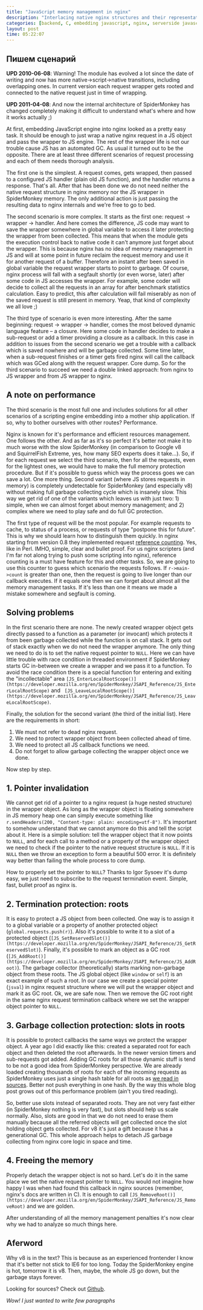 ```yaml
---
title: "JavaScript memory management in nginx"
description: "Interlacing native nginx structures and their representatives in JS."
categories: [backend, C, embedding javascript, nginx, serverside javascript, spidermonkey]
layout: post
time: 05:22:07
---
```


## Пишем сценарий

**UPD 2010-06-08**: Warning! The module has evolved a lot since the date of writing and now has more native→script→native transitions, including overlapping ones. In current version each request wrapper gets rooted and connected to the native request just in time of wrapping.

**UPD 2011-04-08**: And now the internal architecture of SpiderMonkey has changed completely making it difficult to understand what's where and how it works actually ;)

At first, embedding JavaScript engine into nginx looked as a pretty easy task. It should be enough to just wrap a native nginx request in a JS object and pass the wrapper to JS engine. The rest of the wrapper life is not our trouble cause JS has an automated GC. As usual it turned out to be the opposite. There are at least three different scenarios of request processing and each of them needs thorough analysis.

The first one is the simplest. A request comes, gets wrapped, then passed to a configured JS handler (plain old JS function), and the handler returns a response.
That's all. After that has been done we do not need neither the native request structure in nginx memory nor the JS wrapper in SpiderMonkey memory. The only additional action is just passing the resulting data to nginx internals and we're free to go to bed.

The second scenario is more complex. It starts as the first one: request → wrapper → handler. And here comes the difference, JS code may want to save the wrapper somewhere in global variable to access it later protecting the wrapper from been collected. This means that when the module gets the execution control back to native code it can't anymore just forget about the wrapper. This is because nginx has no idea of memory management in JS and will at some point in future reclaim the request memory and use it for another request of a buffer. Therefore an instant after been saved in global variable the request wrapper starts to point to garbage. Of course, nginx process will fall with a segfault shortly (or even worse, later) after some code in JS accesses the wrapper. For example, some coder will decide to collect all the requests in an array for after benchmark statistics calculation. Easy to predict, this after calculation will fail miserably as non of the saved request is still present in memory. Yeap, that kind of complexity we all love ;)

The third type of scenario is even more interesting. After the same beginning: request → wrapper → handler, comes the most beloved dynamic language feature – a closure. Here some code in handler decides to make a sub-request or add a timer providing a closure as a callback. In this case in addition to issues from the second scenario we get a trouble with a callback which is saved nowhere and will be garbage collected. Some time later, when a sub-request finishes or a timer gets fired nginx will call the callback which was GCed along with the request wrapper. Core dump. So for the third scenario to succeed we need a double linked approach: from nginx to JS wrapper and from JS wrapper to nginx.

## A note on performance

The third scenario is the most full one and includes solutions for all other scenarios of a scripting engine embedding into a mother ship application. If so, why to bother ourselves with other routes? Performance.

Nginx is known for it's performance and efficient resources management. One follows the other. And as far as it's so perfect it's better not make it to much worse with the slow SpiderMonkey (in comparison to Google v8 and SquirrelFish Extreme, yes, how many SEO experts does it take…). So, if for each request we select the third scenario, then for all the requests, even for the lightest ones, we would have to make the full memory protection procedure. But if it's possible to guess which way the process goes we can save a lot. One more thing. Second variant (where JS stores requests in memory) is completely undetectable for SpiderMonkey (and especially v8) without making full garbage collecting cycle which is insanely slow. This way we get rid of one of the variants which leaves us with just two: 1) simple, when we can almost forget about memory management; and 2) complex where we need to play safe and do full GC protection.

The first type of request will be the most popular. For example requests to cache, to status of a process, or requests of type "postpone this for future". This is why we should learn how to distinguish them quickly. In nginx starting from version 0.8 they implemented request [reference counting](http://en.wikipedia.org/wiki/Reference_counting). Yes, like in Perl. IMHO, simple, clear and bullet proof. For us nginx scripters (and I'm far not along trying to push some scripting into nginx), reference counting is a must have feature for this and other tasks. So, we are going to use this counter to guess which scenario the requests follows. If `r->main->count` is greater than one, then the request is going to live longer than our callback executes. If it equals one then we can forget about almost all the memory management tasks. If it's less than one it means we made a mistake somewhere and segfault is coming.

## Solving problems

In the first scenario there are none. The newly created wrapper object gets directly passed to a function as a parameter (or invocant) which protects it from been garbage collected while the function is on call stack. It gets out of stack exactly when we do not need the wrapper anymore. The only thing we need to do is to set the native request pointer to `NULL`. Here we can have little trouble with race condition in threaded environment if SpiderMonkey starts GC in-between we create a wrapper and we pass it to a function. To avoid the race condition there is a special function for entering and exiting the "incollectable" area `[JS_EnterLocalRootScope()](https://developer.mozilla.org/en/SpiderMonkey/JSAPI_Reference/JS_EnterLocalRootScope)` and ` [JS_LeaveLocalRootScope()](https://developer.mozilla.org/en/SpiderMonkey/JSAPI_Reference/JS_LeaveLocalRootScope)`.

Finally, the solution for the second variant (the third of the initial list). Here are the requirements in short:

1. We must not refer to dead nginx request.
2. We need to protect wrapper object from been collected ahead of time.
3. We need to protect all JS callback functions we need.
4. Do not forget to allow garbage collecting the wrapper object once we done.

Now step by step.

## 1. Pointer invalidation

We cannot get rid of a pointer to a nginx request (a huge nested structure) in the wrapper object. As long as the wrapper object is floating somewhere in JS memory heap one can simply execute something like `r.sendHeaders(200, "Content-type: plain: encoding=utf-8")`. It's important to somehow understand that we cannot anymore do this and tell the script about it. Here is a simple solution: tell the wrapper object that it now points to `NULL`, and for each call to a method or a property of the wrapper object we need to check if the pointer to the native request structure is `NULL`. If it is `NULL` then we throw an exception to form a beautiful 500 error. It is definitely way better than failing the whole process to core dump.

How to properly set the pointer to `NULL`? Thanks to Igor Sysoev it's dump easy, we just need to subscribe to the request termination event. Simple, fast, bullet proof as nginx is.

## 2. Termination protection: roots

It is easy to protect a JS object from been collected. One way is to assign it to a global variable or a property of another protected object (`global.requests.push(r)`). Also it's possible to write it to a slot of a protected object (`[JS_SetReservedSlot()](https://developer.mozilla.org/en/SpiderMonkey/JSAPI_Reference/JS_GetReservedSlot)`). Finally, it's possible to mark an object as a GC root (`[JS_AddRoot()](https://developer.mozilla.org/en/SpiderMonkey/JSAPI_Reference/JS_AddRoot)`). The garbage collector (theoretically) starts marking non-garbage object from these roots. The JS global object (like `window` or `self`) is an exact example of such a root. In our case we create a special pointer (`jsval`) in nginx request structure where we will put the wrapper object and mark it as GC root. Ok, we are safe now. Then we remove the GC root right in the same nginx request termination callback where we set the wrapper object pointer to `NULL`.

## 3. Garbage collection protection: slots in roots

It is possible to protect callbacks the same ways we protect the wrapper object. A year ago I did exactly like this: created a separated root for each object and then deleted the root afterwards. In the newer version timers and sub-requests got added. Adding GC roots for all those dynamic stuff is tend to be not a good idea from SpiderMonkey perspective. We are already loaded creating thousands of roots for each of the incoming requests as SpiderMonkey uses just a single hash table for all roots as [we read in sources](http://mxr.mozilla.org/mozilla-central/source/js/src/jsgc.cpp#1163). Better not push everything in one hash. By the way this whole blog post grows out of this performance problem (ain't you tired reading).

So, better use slots instead of separated roots. They are not very fast either (in SpiderMonkey nothing is very fast), but slots should help us scale normally. Also, slots are good in that we do not need to erase them manually because all the referred objects will get collected once the slot holding object gets collected. For v8 it's just a gift because it has a generational GC. This whole approach helps to detach JS garbage collecting from nginx core logic in space and time.

## 4. Freeing the memory

Properly detach the wrapper object is not so hard. Let's do it in the same place we set the native request pointer to `NULL`. You would not imagine how happy I was when had found this callback in nginx sources (remember, nginx's docs are written in C). It is enough to call `[JS_RemoveRoot()](https://developer.mozilla.org/en/SpiderMonkey/JSAPI_Reference/JS_RemoveRoot)` and we are golden.

After understanding of all the memory management penalties it's now clear why we had to analyze so much things here.

## Aferword

Why v8 is in the text? This is because as an experienced frontender I know that it's better not stick to IE6 for too long. Today the SpiderMonkey engine is hot, tomorrow it is v8. Then, maybe, the whole JS go down, but the garbage stays forever.

Looking for sources? Check out [Github](http://github.com/kung-fu-tzu/ngx_http_js_module).

*Wow! I just wanted to write few paragraphs*
